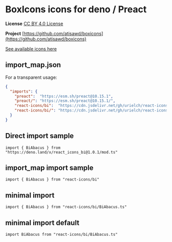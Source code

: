 # BoxIcons icons for deno / Preact

**License** [CC BY 4.0 License](https://github.com/atisawd/boxicons/blob/master/LICENSE)

**Project** [https://github.com/atisawd/boxicons](https://github.com/atisawd/boxicons)

[See available icons here](https://react-icons.github.io/react-icons/icons?name=bi)

## import_map.json

For a transparent usage:

```json
{
  "imports": {
    "preact":  "https://esm.sh/preact@10.15.1",
    "preact/": "https://esm.sh/preact@10.15.1/",
    "react-icons/bi":  "https://cdn.jsdelivr.net/gh/urielch/react-icons-bi@1.0.1/mod.ts",
    "react-icons/bi/": "https://cdn.jsdelivr.net/gh/urielch/react-icons-bi/ico/",
  }
}
```

## Direct import sample

`import { BiAbacus } from "https://deno.land/x/react_icons_bi@1.0.1/mod.ts"`

## import_map import sample

`import { BiAbacus } from "react-icons/bi"`

## minimal import

`import { BiAbacus } from "react-icons/bi/BiAbacus.ts"`

## minimal import default

`import BiAbacus from "react-icons/bi/BiAbacus.ts"`

